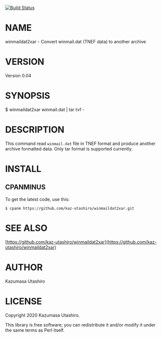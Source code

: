[![Build Status](https://travis-ci.com/kaz-utashiro/winmaildat2xar.svg?branch=master)](https://travis-ci.com/kaz-utashiro/winmaildat2xar)
# NAME

winmaildat2xar - Convert winmail.dat (TNEF data) to another archive

# VERSION

Version 0.04

# SYNOPSIS

$ winmaildat2xar winmail.dat | tar tvf -

# DESCRIPTION

This command read `winmail.dat` file in TNEF format and produce
another archive formatted data.  Only tar format is supported
currently.

# INSTALL

## CPANMINUS

To get the latest code, use this:

    $ cpanm https://github.com/kaz-utashiro/winmaildat2xar.git

# SEE ALSO

[https://github.com/kaz-utashiro/winmaildat2xar](https://github.com/kaz-utashiro/winmaildat2xar)

# AUTHOR

Kazumasa Utashiro

# LICENSE

Copyright 2020 Kazumasa Utashiro.

This library is free software; you can redistribute it and/or modify
it under the same terms as Perl itself.
